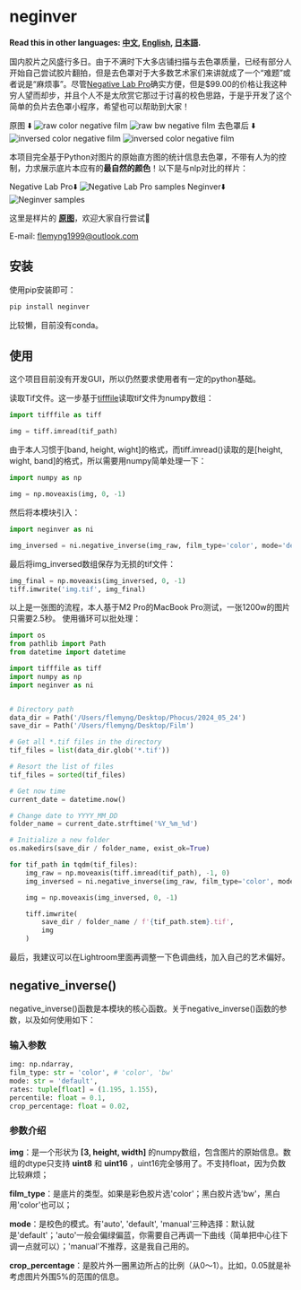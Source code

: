 # neginver

**Read this in other languages: [中文](README.md), [English](README_EN.md), [日本語](README_JP.md).**

国内胶片之风盛行多日。由于不满时下大多店铺扫描与去色罩质量，已经有部分人开始自己尝试胶片翻拍，但是去色罩对于大多数艺术家们来讲就成了一个“难题”或者说是“麻烦事”。尽管[Negative Lab Pro](https://www.negativelabpro.com)确实方便，但是$99.00的价格让我这种穷人望而却步，并且个人不是太欣赏它那过于讨喜的校色思路，于是乎开发了这个简单的负片去色罩小程序，希望也可以帮助到大家！

原图 ⬇️
![raw color negative film](pic/image_info_raw.png "Raw color negative film")
![raw bw negative film](pic/bw_info_raw.png "Raw bw negative film")
去色罩后 ⬇️
![inversed color negative film](pic/image_info_inver.png "Inversed color negative film")
![inversed color negative film](pic/bw_info_inver.png "Inversed bw negative film")

本项目完全基于Python对图片的原始直方图的统计信息去色罩，不带有人为的控制，力求展示底片本应有的**最自然的颜色**！以下是与nlp对比的样片：

Negative Lab Pro⬇️
![Negative Lab Pro samples](pic/nlp.jpg "Negative Lab Pro samples")
Neginver⬇️
![Neginver samples](pic/neginver.jpg "Neginver samples")

这里是样片的 **[原图](pic/raw_sample)**，欢迎大家自行尝试👏

E-mail: <flemyng1999@outlook.com>

## 安装

使用pip安装即可：

```sh
pip install neginver
```

比较懒，目前没有conda。

## 使用

这个项目目前没有开发GUI，所以仍然要求使用者有一定的python基础。

读取Tif文件。这一步基于[tifffile](https://pypi.org/project/tifffile/)读取tif文件为numpy数组：

```python
import tifffile as tiff

img = tiff.imread(tif_path)
```

由于本人习惯于[band, height, wight]的格式，而tiff.imread()读取的是[height, wight, band]的格式，所以需要用numpy简单处理一下：

```python
import numpy as np

img = np.moveaxis(img, 0, -1)
```

然后将本模块引入：

```python
import neginver as ni

img_inversed = ni.negative_inverse(img_raw, film_type='color', mode='default')
```

最后将img_inversed数组保存为无损的tif文件：

```python
img_final = np.moveaxis(img_inversed, 0, -1)
tiff.imwrite('img.tif', img_final)
```

以上是一张图的流程，本人基于M2 Pro的MacBook Pro测试，一张1200w的图片只需要2.5秒。
使用循环可以批处理：

```python
import os
from pathlib import Path
from datetime import datetime

import tifffile as tiff
import numpy as np
import neginver as ni


# Directory path
data_dir = Path('/Users/flemyng/Desktop/Phocus/2024_05_24')
save_dir = Path('/Users/flemyng/Desktop/Film')

# Get all *.tif files in the directory
tif_files = list(data_dir.glob('*.tif'))

# Resort the list of files
tif_files = sorted(tif_files)

# Get now time
current_date = datetime.now()

# Change date to YYYY_MM_DD
folder_name = current_date.strftime('%Y_%m_%d')

# Initialize a new folder
os.makedirs(save_dir / folder_name, exist_ok=True)

for tif_path in tqdm(tif_files):
    img_raw = np.moveaxis(tiff.imread(tif_path), -1, 0)
    img_inversed = ni.negative_inverse(img_raw, film_type='color', mode='default')

    img = np.moveaxis(img_inversed, 0, -1)

    tiff.imwrite(
        save_dir / folder_name / f'{tif_path.stem}.tif',
        img
    )
```

最后，我建议可以在Lightroom里面再调整一下色调曲线，加入自己的艺术偏好。

## negative_inverse()

negative_inverse()函数是本模块的核心函数。关于negative_inverse()函数的参数，以及如何使用如下：

### 输入参数

```python
img: np.ndarray,
film_type: str = 'color', # 'color', 'bw'
mode: str = 'default',
rates: tuple[float] = (1.195, 1.155),
percentile: float = 0.1,
crop_percentage: float = 0.02,
```

### 参数介绍

**img**：是一个形状为 **[3, height, width]** 的numpy数组，包含图片的原始信息。数组的dtype只支持 **uint8** 和 **uint16** ，uint16完全够用了。不支持float，因为负数比较麻烦；

**film_type**：是底片的类型。如果是彩色胶片选'color'；黑白胶片选'bw'，黑白用'color'也可以；

**mode**：是校色的模式。有'auto', 'default', 'manual'三种选择：默认就是'default'；'auto'一般会偏绿偏蓝，你需要自己再调一下曲线（简单把中心往下调一点就可以）；'manual'不推荐，这是我自己用的。

**crop_percentage**：是胶片外一圈黑边所占的比例（从0～1）。比如，0.05就是补考虑图片外围5%的范围的信息。
